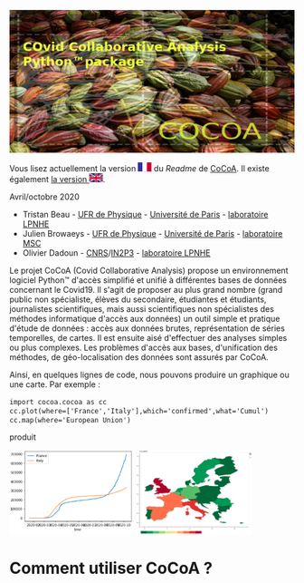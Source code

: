 ![CoCoA Logo](/misc/cocoa_640_320.png)

Vous lisez actuellement la version <img src="/misc/FR.png" height="16px" alt="UK flag" /> du *Readme* de <a href="https://github.com/tjbtjbtjb/CoCoA">CoCoA</a>. Il existe également <a href="README.md">la version <img src="/misc/UK.png" height="16px" alt="FR flag" /></a>.

Avril/octobre 2020

* Tristan Beau - [UFR de Physique](https://physique.u-paris.fr/) - [Université de Paris](http://u-paris.fr) - [laboratoire LPNHE](http://lpnhe.in2p3.fr/)
* Julien Browaeys - [UFR de Physique](https://physique.u-paris.fr/) - [Université de Paris](http://u-paris.fr) - [laboratoire MSC](http://www.msc.univ-paris-diderot.fr/)
* Olivier Dadoun - [CNRS](http://cnrs.fr)/[IN2P3](http://www.in2p3.fr) - [laboratoire LPNHE](http://lpnhe.in2p3.fr/)

Le projet CoCoA (Covid Collaborative Analysis) propose un environnement logiciel Python™ d'accès simplifié et unifié à différentes bases de données concernant le Covid19. Il s'agit de proposer au plus grand nombre (grand public non spécialiste, élèves du secondaire, étudiantes et étudiants, journalistes scientifiques, mais aussi scientifiques non spécialistes des méthodes informatique d'accès aux données) un outil simple et pratique d'étude de données : accès aux données brutes, représentation de séries temporelles, de cartes. Il est ensuite aisé d'effectuer des analyses simples ou plus complexes. Les problèmes d'accès aux bases, d'unification des méthodes, de géo-localisation des données sont assurés par CoCoA. 

Ainsi, en quelques lignes de code, nous pouvons produire un graphique ou une carte. Par exemple :

```
import cocoa.cocoa as cc
cc.plot(where=['France','Italy'],which='confirmed',what='Cumul')
cc.map(where='European Union')
```

produit

<img src="/misc/cocoa_plot_example.png" height="150px"/> <img src="/misc/cocoa_map_example.png" height="150px" />

# Comment utiliser CoCoA ?
